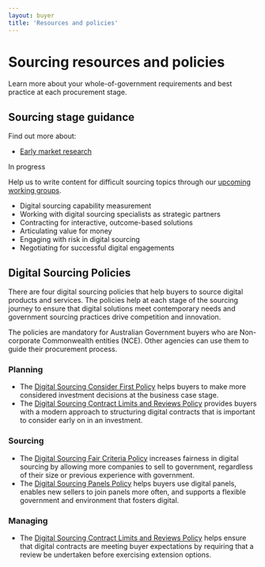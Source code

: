 ```yaml
---
layout: buyer
title: 'Resources and policies'
---
```


# Sourcing resources and policies

Learn more about your whole-of-government requirements and best practice at each procurement stage.

## Sourcing stage guidance

Find out more about:

- [Early market research](/buyer/resources-and-policies/early-market-research)

<div class="margin-md-top-2 margin-md-bottom-05"><span class="badge badge-green margin-md-bottom-05">In progress</span></div>

Help us to write content for difficult sourcing topics through our [upcoming working groups](/buyer/capability-and-community#working-groups).

- Digital sourcing capability measurement
- Working with digital sourcing specialists as strategic partners
- Contracting for interactive, outcome-based solutions
- Articulating value for money
- Engaging with risk in digital sourcing
- Negotiating for successful digital engagements

## <span name="digital-policies">Digital Sourcing Policies</span>

There are four digital sourcing policies that help buyers to source digital products and services. The policies help at each stage of the sourcing journey to ensure that digital solutions meet contemporary needs and government sourcing practices drive competition and innovation.

The policies are mandatory for Australian Government buyers who are Non-corporate Commonwealth entities (NCE). Other agencies can use them to guide their procurement process.

### Planning

- The <a href="https://www.dta.gov.au/help-and-advice/ict-procurement/digital-sourcing-framework-ict-procurement/digital-sourcing-policies#digital-sourcing-consider-first-policy" target="_blank" rel="external noreferrer">Digital Sourcing Consider First Policy</a> helps buyers to make more considered investment decisions at the business case stage.
- The <a href="https://www.dta.gov.au/help-and-advice/ict-procurement/digital-sourcing-framework-ict-procurement/digital-sourcing-policies#digital-sourcing-contract-limits-and-reviews-policy" target="_blank" rel="external noreferrer">Digital Sourcing Contract Limits and Reviews Policy</a> provides buyers with a modern approach to structuring digital contracts that is important to consider early on in an investment.

### Sourcing

- The <a href="https://www.dta.gov.au/help-and-advice/ict-procurement/digital-sourcing-framework-ict-procurement/digital-sourcing-policies#digital-sourcing-fair-criteria-policy" target="_blank" rel="external noreferrer">Digital Sourcing Fair Criteria Policy</a> increases fairness in digital sourcing by allowing more companies to sell to government, regardless of their size or previous experience with government.
- The <a href="https://www.dta.gov.au/help-and-advice/ict-procurement/digital-sourcing-framework-ict-procurement/digital-sourcing-policies#digital-sourcing-panels-policy" target="_blank" rel="external noreferrer">Digital Sourcing Panels Policy</a> helps buyers use digital panels, enables new sellers to join panels more often, and supports a flexible government and environment that fosters digital.

### Managing

- The <a href="https://www.dta.gov.au/help-and-advice/ict-procurement/digital-sourcing-framework-ict-procurement/digital-sourcing-policies#digital-sourcing-contract-limits-and-reviews-policy" target="_blank" rel="external noreferrer">Digital Sourcing Contract Limits and Reviews Policy</a> helps ensure that digital contracts are meeting buyer expectations by requiring that a review be undertaken before exercising extension options.
